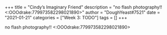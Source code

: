 +++
title = "Cindy’s Imaginary Friend"
description = "no flash photography!! <:OOOdrake:779973582298021890>"
author = "DoughYeast#7521"
date = "2021-01-21"
categories = ["Week 3: TODO"]
tags = []
+++

no flash photography!! <:OOOdrake:779973582298021890>
